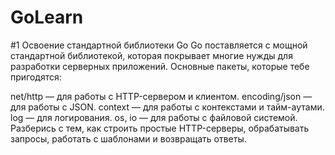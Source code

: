 # GoLearn



#1 Освоение стандартной библиотеки Go
Go поставляется с мощной стандартной библиотекой, которая покрывает многие нужды для разработки серверных приложений. Основные пакеты, которые тебе пригодятся:

net/http — для работы с HTTP-сервером и клиентом.
encoding/json — для работы с JSON.
context — для работы с контекстами и тайм-аутами.
log — для логирования.
os, io — для работы с файловой системой.
Разберись с тем, как строить простые HTTP-серверы, обрабатывать запросы, работать с шаблонами и возвращать ответы.